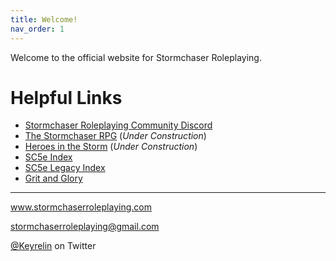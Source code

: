 ```yaml
---
title: Welcome!
nav_order: 1
---
```


Welcome to the official website for Stormchaser Roleplaying.

# Helpful Links
* [Stormchaser Roleplaying Community Discord](https://discord.gg/HX9EK4A)
* [The Stormchaser RPG](https://stormchaserroleplaying.com/stormchaserRPG) (*Under Construction*)
* [Heroes in the Storm](https://stormchaserroleplaying.com/heroesinthestorm) (*Under Construction*)
* [SC5e Index](https://www.gmbinder.com/share/-MjzooP55UaAVbrEwN7C)
* [SC5e Legacy Index](https://www.gmbinder.com/share/-MjzjZBb7BG23h6HaK7J)
* [Grit and Glory](https://www.gmbinder.com/share/-LDHolQY2FURKf-8xCT3)

---

<p align="center">
  
  <a href="https://stormchaserroleplaying.com">www.stormchaserroleplaying.com</a><br>
  
  <a href="mailto:stormchaserroleplaying@gmail.com">stormchaserroleplaying@gmail.com</a><br>
  
  <a href="https://twitter.com/keyrelin">@Keyrelin</a> on Twitter
  
</p>
